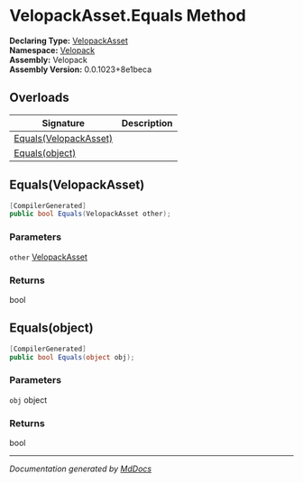 ﻿<!--  
  <auto-generated>   
    The contents of this file were generated by a tool.  
    Changes to this file may be list if the file is regenerated  
  </auto-generated>   
-->

# VelopackAsset.Equals Method

**Declaring Type:** [VelopackAsset](../index.md)  
**Namespace:** [Velopack](../../index.md)  
**Assembly:** Velopack  
**Assembly Version:** 0.0.1023+8e1beca

## Overloads

| Signature                                     | Description |
| --------------------------------------------- | ----------- |
| [Equals(VelopackAsset)](#equalsvelopackasset) |             |
| [Equals(object)](#equalsobject)               |             |

## Equals(VelopackAsset)

```csharp
[CompilerGenerated]
public bool Equals(VelopackAsset other);
```

### Parameters

`other`  [VelopackAsset](../index.md)

### Returns

bool

## Equals(object)

```csharp
[CompilerGenerated]
public bool Equals(object obj);
```

### Parameters

`obj`  object

### Returns

bool

___

*Documentation generated by [MdDocs](https://github.com/ap0llo/mddocs)*
